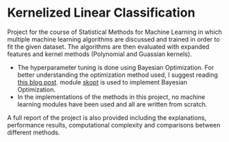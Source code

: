 # Kernelized Linear Classification
Project for the course of Statistical Methods for Machine Learning in which multiple machine learning algorithms are discussed and trained in order to fit the given dataset. The algorithms are then evaluated with expanded features and kernel methods (Polynomial and Guassian kernels).
* The hyperparameter tuning is done using Bayesian Optimization. For better understanding the optimization method used, I suggest reading [this blog post](https://betatim.github.io/posts/bayesian-hyperparameter-search/). module [skopt](https://scikit-optimize.github.io/stable/) is used to implement Bayesian Optimization.
* In the implementations of the methods in this project, no machine learning modules have been used and all are written from scratch.

A full report of the project is also provided including the explanations, performance results, computational complexity and comparisons between different methods.

